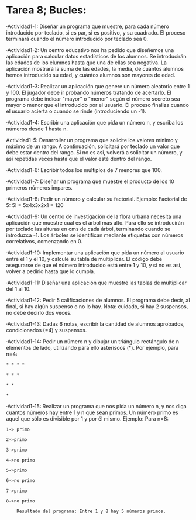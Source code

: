 # Tarea 8; Bucles:

 ·Actividad1-1: Diseñar un programa que muestre, para cada número introducido por teclado, si es par, si es positivo, y su cuadrado. El proceso terminará cuando el número introducido por teclado sea 0.

 ·Actividad1-2: Un centro educativo nos ha pedido que diseñemos una aplicación para calcular datos estadísticos de los alumnos. Se introducirán las edades de los elumnos hasta que una de ellas sea negativa. La aplicación mostrará la suma de las edades, la media, de cuántos alumnos hemos introducido su edad, y cuántos alumnos son mayores de edad.

 ·Actividad1-3: Realizar un aplicación que genere un número aleatorio entre 1 y 100. El jugador debe ir probando números tratando de acertarlo. El programa debe indicar "mayor" o "menor" según el número secreto sea mayor o menor que el introducido por el usuario. El proceso finaliza cuando el usuario acierta o cuando se rinde (introduciendo un -1).

 ·Actividad1-4: Escribir una aplicación que pida un número n, y escriba los números desde 1 hasta n.

Actividad1-5: Desarrollar un programa que solicite los valores mínimo y máximo de un rango. A continuación, solicitará por teclado un valor que debe estar dentro del rango. Si no es asi, volverá a solicitar un número, y así repetidas veces hasta que el valor esté dentro del rango.

 ·Actividad1-6: Escribir todos los múltiplos de 7 menores que 100.

 ·Actividad1-7: Diseñar un programa que muestre el producto de los 10 primeros números impares.

 ·Actividad1-8: Pedir un número y calcular su factorial.
	Ejemplo: Factorial de 5:
		5! = 5x4x3x2x1 = 120

 ·Actividad1-9: Un centro de investigación de la flora urbana necesita una aplicación que muestre cual es el árbol más alto. Para ello se introducirán por teclado las alturas en cms de cada árbol, terminando cuando se introduzca -1. Los árboles se identifican mediante etiquetas con números correlativos, comenzando en 0.

 ·Actividad1-10: Implementar una aplicación que pida un número al usuario entre el 1 y el 10, y calcule su tabla de multiplicar. El código debe asegurarse de que el número introducido está entre 1 y 10, y si no es así, volver a pedirlo hasta que lo cumpla.

 ·Actividad1-11: Diseñar una aplicación que muestre las tablas de multiplicar del 1 al 10.

 ·Actividad1-12: Pedir 5 calificaciones de alumnos. El programa debe decir, al final, si hay algún suspenso o no lo hay. Nota: cuidado, si hay 2 suspensos, no debe decirlo dos veces.

 ·Actividad1-13:  Dadas 6 notas, escribir la cantidad de alumnos aprobados, condicionados (=4) y suspensos.

 ·Actividad1-14: Pedir un número n y dibujar un triángulo rectángulo de n elementos de lado, utilizando para ello asteriscos (*). Por ejemplo, para n=4:

	* * * *

	* * *

	* *

	*

 ·Actividad1-15: Realizar un programa que nos pida un número n, y nos diga cuantos números hay entre 1 y n que sean primos. Un número primo es aquel que sólo es divisible por 1 y por él mismo. Ejemplo: Para n=8:

	1-> primo

	2->primo

	3->primo

	4->no primo

	5->primo

	6->no primo

	7->primo

	8->no primo

		Resultado del programa: Entre 1 y 8 hay 5 números primos.